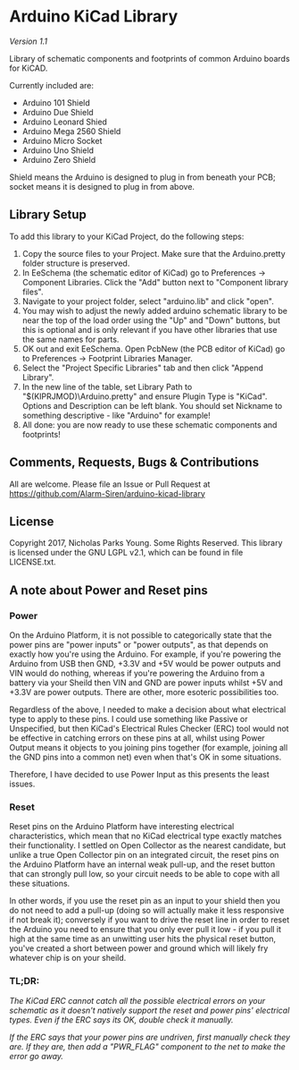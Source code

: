 # Arduino KiCad Library
*Version 1.1*

Library of schematic components and footprints of common Arduino boards for KiCAD.

Currently included are:
- Arduino 101 Shield
- Arduino Due Shield
- Arduino Leonard Shied
- Arduino Mega 2560 Shield
- Arduino Micro Socket
- Arduino Uno Shield
- Arduino Zero Shield

Shield means the Arduino is designed to plug in from beneath your PCB; socket means it is designed to plug in from above.

## Library Setup
To add this library to your KiCad Project, do the following steps:
1. Copy the source files to your Project. Make sure that the Arduino.pretty folder structure is preserved.
2. In EeSchema (the schematic editor of KiCad) go to Preferences -> Component Libraries. Click the "Add" button next to "Component library files".
3. Navigate to your project folder, select "arduino.lib" and click "open".
4. You may wish to adjust the newly added arduino schematic library to be near the top of the load order using the "Up" and "Down" buttons, but this is optional and is only relevant if you have other libraries that use the same names for parts.
5. OK out and exit EeSchema. Open PcbNew (the PCB editor of KiCad) go to Preferences -> Footprint Libraries Manager.
6. Select the "Project Specific Libraries" tab and then click "Append Library".
7. In the new line of the table, set Library Path to "$(KIPRJMOD)\Arduino.pretty" and ensure Plugin Type is "KiCad". Options and Description can be left blank. You should set Nickname to something descriptive - like "Arduino" for example!
8. All done: you are now ready to use these schematic components and footprints!

## Comments, Requests, Bugs & Contributions
All are welcome. Please file an Issue or Pull Request at https://github.com/Alarm-Siren/arduino-kicad-library

## License
Copyright 2017, Nicholas Parks Young. Some Rights Reserved.
This library is licensed under the GNU LGPL v2.1, which can be found in file LICENSE.txt.

## A note about Power and Reset pins

### Power
On the Arduino Platform, it is not possible to categorically state that the power pins are "power inputs" or "power outputs", as that depends on exactly how you're using the Arduino. For example, if you're powering the Arduino from USB then GND, +3.3V and +5V would be power outputs and VIN would do nothing, whereas if you're powering the Arduino from a battery via your Sheild then VIN and GND are power inputs whilst +5V and +3.3V are power outputs. There are other, more esoteric possibilities too.

Regardless of the above, I needed to make a decision about what electrical type to apply to these pins. I could use something like Passive or Unspecified, but then KiCad's Electrical Rules Checker (ERC) tool would not be effective in catching errors on these pins at all, whilst using Power Output means it objects to you joining pins together (for example, joining all the GND pins into a common net) even when that's OK in some situations.

Therefore, I have decided to use Power Input as this presents the least issues.

### Reset
Reset pins on the Arduino Platform have interesting electrical characteristics, which mean that no KiCad electrical type exactly matches their functionality. I settled on Open Collector as the nearest candidate, but unlike a true Open Collector pin on an integrated circuit, the reset pins on the Arduino Platform have an internal weak pull-up, and the reset button that can strongly pull low, so your circuit needs to be able to cope with all these situations.

In other words, if you use the reset pin as an input to your shield then you do not need to add a pull-up (doing so will actually make it less responsive if not break it); conversely if you want to drive the reset line in order to reset the Arduino you need to ensure that you only ever pull it low - if you pull it high at the same time as an unwitting user hits the physical reset button, you've created a short between power and ground which will likely fry whatever chip is on your sheild.

### TL;DR:

*The KiCad ERC cannot catch all the possible electrical errors on your schematic as it doesn't natively support the reset and power pins' electrical types. Even if the ERC says its OK, double check it manually.*

*If the ERC says that your power pins are undriven, first manually check they are. If they are, then add a "PWR_FLAG" component to the net to make the error go away.*
